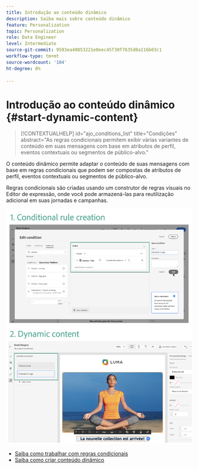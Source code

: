 ```yaml
---
title: Introdução ao conteúdo dinâmico
description: Saiba mais sobre conteúdo dinâmico
feature: Personalization
topic: Personalization
role: Data Engineer
level: Intermediate
source-git-commit: 9593ea40853221e0eec45f30f7635d8a116b03c1
workflow-type: tm+mt
source-wordcount: '104'
ht-degree: 0%

---
```



# Introdução ao conteúdo dinâmico {#start-dynamic-content}

>[!CONTEXTUALHELP]
>id="ajo_conditions_list"
>title="Condições"
>abstract="As regras condicionais permitem exibir várias variantes de conteúdo em suas mensagens com base em atributos de perfil, eventos contextuais ou segmentos de público-alvo."

O conteúdo dinâmico permite adaptar o conteúdo de suas mensagens com base em regras condicionais que podem ser compostas de atributos de perfil, eventos contextuais ou segmentos de público-alvo.

Regras condicionais são criadas usando um construtor de regras visuais no Editor de expressão, onde você pode armazená-las para reutilização adicional em suas jornadas e campanhas.

![](assets/conditions-overview.png)

* [Saiba como trabalhar com regras condicionais](create-conditions.md)
* [Saiba como criar conteúdo dinâmico](dynamic-content.md)
